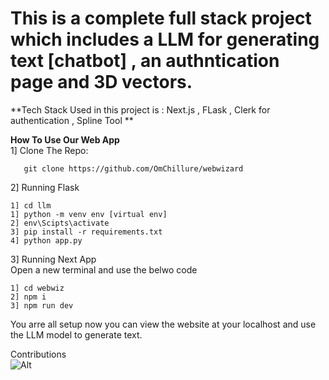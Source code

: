 # This is a complete full stack project which includes a LLM for generating text [chatbot] , an authntication page and 3D vectors.

**Tech Stack Used in this project is : Next.js , FLask , Clerk for authentication , Spline Tool **

**How To Use Our Web App**
<br />
1] Clone The Repo:
```
   git clone https://github.com/OmChillure/webwizard
```

2] Running Flask 
<br />
```
1] cd llm
1] python -m venv env [virtual env]
2] env\Scipts\activate
3] pip install -r requirements.txt
4] python app.py
```

3] Running Next App
<br />
Open a new terminal and use the belwo code
```
1] cd webwiz
2] npm i
3] npm run dev
```
You arre all setup now you can view the website at your localhost and use the LLM model to generate text.

Contributions 
<br />
![Alt](https://repobeats.axiom.co/api/embed/a1f1af37358f7c00a738bed0943080b6d7b25912.svg "Repobeats analytics image")
